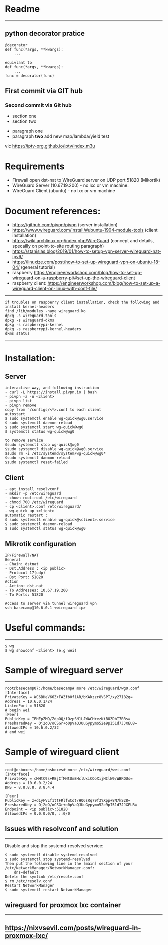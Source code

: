 # Readme
---------------

## python decorator pratice

````
@decorator
def func(*args, **kwargs):
    ...

equivlant to
def func(*args, **kwargs):
    ...
func = decorator(func)    
````

## First commit via GIT hub

### Second commit via Git hub

- section one 
- section two 
* paragraph one
* paragraph **two**
add new map/lambda/yield test

vlc https://iptv-org.github.io/iptv/index.m3u



# Requirements
-  Firewall open dst-nat to WireGuard server on UDP port 51820 (Mikortik)
-  WireGuard Server (10.67.19.200) - no lxc or vm machine.
-  WireGuard Client (ubuntu) - no lxc or vm machine

# Document references:
* https://github.com/pivpn/pivpn (server installation)
* https://www.wireguard.com/install/#ubuntu-1904-module-tools (client installation)
* https://wiki.archlinux.org/index.php/WireGuard (concept and details, specailly on point-to-site routing paragraph)
* https://stanislas.blog/2019/01/how-to-setup-vpn-server-wireguard-nat-ipv6/ 
* https://linuxize.com/post/how-to-set-up-wireguard-vpn-on-ubuntu-18-04/ (general tutorial)
* raspberry https://engineerworkshop.com/blog/how-to-set-up-wireguard-on-a-raspberry-pi/#set-up-the-wireguard-client 
* raspberry client: https://engineerworkshop.com/blog/how-to-set-up-a-wireguard-client-on-linux-with-conf-file/ 
------------------------
````
if troubles on raspberry client installation, check the following and install kernel-headers
find /lib/modules -name wireguard.ko
dpkg -s wireguard-tools
dpkg -s wireguard-dkms
dpkg -s raspberrypi-kernel
dpkg -s raspberrypi-kernel-headers
dkms status
````
------------------------

# Installation:
## Server
    interactive way, and following instruction
    - curl -L https://install.pivpn.io | bash
    - pivpn -a -n <client>
    - pivpn list 
    - pivpn remove
    copy from ˜/configs/<*>.conf to each client
    autostart
    $ sudo systemctl enable wg-quick@wg0.service
    $ sudo systemctl daemon-reload 
    $ sudo systemctl start wg-quick@wg0
    $ systemctl status wg-quick@wg0

    to remove service
    $sudo systemctl stop wg-quick@wg0
    $sudo systemctl disable wg-quick@wg0.service
    $sudo rm -i /etc/systemd/system/wg-quick@wg0*
    $sudo systemctl daemon-reload
    $sudo systemctl reset-failed


## Client
    - apt install resolvconf
    - mkdir -p /etc/wireguard
    - chown root:root /etc/wireguard
    - chmod 700 /etc/wireguard
    - cp <client>.conf /etc/wireguard/
    - wg-quick up <client>
    automatic restart :
    $ sudo systemctl enable wg-quick@<client>.service
    $ sudo systemctl daemon-reload
    $ sudo systemctl status wg-quick@wg0


## Mikrotik configuration
    IP/Firewall/NAT
    General
    - Chain: dstnat
    - Dst.Address : <ip public>
    - Protocol 17(udp)
    - Dst Port: 51820
    Action
    - Action: dst-nat
    - To Addresses: 10.67.19.200
    - To Ports: 51820

    Access to server via tunnel wireguard vpn
    ssh basecamp@10.6.0.1 <wireguard ip>

# Useful commands:
----------------
````
$ wg 
$ wg showconf <client> (e.g wei)
````

# Sample of wireguard server
--------------------------
````
root@basecamp07:/home/basecamp# more /etc/wireguard/wg0.conf 
[Interface]
PrivateKey = WC6BHeV66Z+FAZfb0f1AR/bKAkzzr8VSPT/xy27I82g=
Address = 10.6.0.1/24
ListenPort = 51820
# begin wei
[Peer]
PublicKey = IPHEpZMQ/ZdpOQ/fOzpSN1LJWACH+ezKiBOZDbI7RRs=
PresharedKey = Oj2qO/oCSGr+o0pVaQJUuGypymo52e9pI51d7JJXEU8=
AllowedIPs = 10.6.0.2/32
# end wei
````

# Sample of wireguard client
--------------------------
````
root@osboxes:/home/osboxes# more /etc/wireguard/wei.conf 
[Interface]
PrivateKey = cMHtC9s+REjCfMNtUmEHclUxiCQoXijHIlW0/WBKOUs=
Address = 10.6.0.2/24
DNS = 8.8.8.8, 8.8.4.4

[Peer]
PublicKey = z+d1yFVLf1ttFRlfwCot/HQ6sRq79f3YXpp+8N7kS28=
PresharedKey = Oj2qO/oCSGr+o0pVaQJUuGypymo52e9pI51d7JJXEU8=
Endpoint = <ip public>:51820
AllowedIPs = 0.0.0.0/0, ::0/0
````

## Issues with resolvconf and solution
-----------------------------------
Disable and stop the systemd-resolved service:
````
$ sudo systemctl disable systemd-resolved
$ sudo systemctl stop systemd-resolved
Then put the following line in the [main] section of your /etc/NetworkManager/NetworkManager.conf:
    dns=default
Delete the symlink /etc/resolv.conf
$ rm /etc/resolv.conf
Restart NetworkManager
$ sudo systemctl restart NetworkManager

````

## wireguard for proxmox lxc container
-----------------------------------
https://nixvsevil.com/posts/wireguard-in-proxmox-lxc/
-----------------------------------

          
